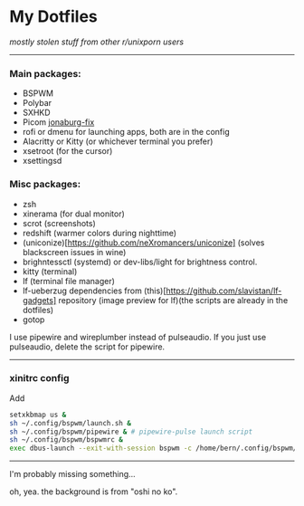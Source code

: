 My Dotfiles
=======

*mostly stolen stuff from other r/unixporn users*

----
### Main packages:
- BSPWM
- Polybar
- SXHKD
- Picom [jonaburg-fix](https://github.com/jonaburg/picom)
- rofi or dmenu for launching apps, both are in the config
- Alacritty or Kitty (or whichever terminal you prefer)
- xsetroot (for the cursor)
- xsettingsd
### Misc packages:
- zsh
- xinerama (for dual monitor)
- scrot (screenshots)
- redshift (warmer colors during nighttime)
- (uniconize)[https://github.com/neXromancers/uniconize] (solves blackscreen issues in wine)
- brighntessctl (systemd) or dev-libs/light for brightness control.
- kitty (terminal)
- lf (terminal file manager)
- lf-ueberzug dependencies from (this)[https://github.com/slavistan/lf-gadgets] repository
	(image preview for lf)(the scripts are already in the dotfiles)
- gotop

I use pipewire and wireplumber instead of pulseaudio.
If you just use pulseaudio, delete the script for pipewire.

----
### xinitrc config
Add 
```bash
setxkbmap us &
sh ~/.config/bspwm/launch.sh &
sh ~/.config/bspwm/pipewire & # pipewire-pulse launch script
sh ~/.config/bspwm/bspwmrc &
exec dbus-launch --exit-with-session bspwm -c /home/bern/.config/bspwm/bspwmrc
```

----
I'm probably missing something...

oh, yea. the background is from "oshi no ko".
